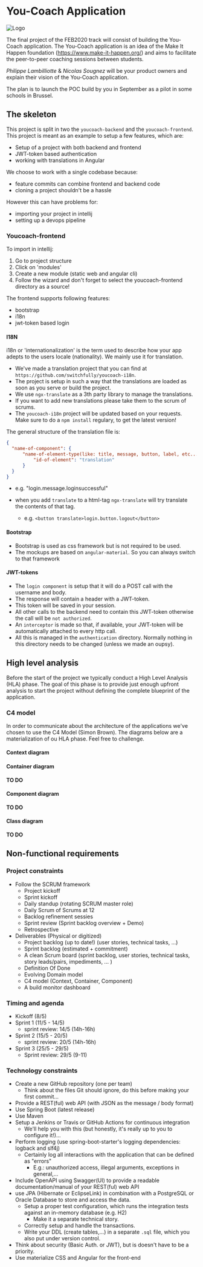 # You-Coach Application

![Logo](img/logo.png)

The final project of the FEB2020 track will consist of building the You-Coach application. 
The You-Coach application is an idea of the Make It Happen foundation (https://www.make-it-happen.org/) 
and aims to facilitate the peer-to-peer coaching sessions between students.

*Philippe Lambilliotte* & *Nicolas Sougnez* will be your product owners and explain their vision of the You-Coach application.

The plan is to launch the POC build by you in September as a pilot in some schools in Brussel.

## The skeleton

This project is split in two the `youcoach-backend` and the `youcoach-frontend`.
This project is meant as an example to setup a few features, which are:
- Setup of a project with both backend and frontend
- JWT-token based authentication
- working with translations in Angular

We choose to work with a single codebase because:
- feature commits can combine frontend and backend code
- cloning a project shouldn't be a hassle

However this can have problems for:
- importing your project in intellij
- setting up a devops pipeline

### Youcoach-frontend
To import in intellij:
1. Go to project structure
1. Click on 'modules'
1. Create a new module (static web and angular cli)
1. Follow the wizard and don't forget to select the youcoach-frontend directory as a source!

The frontend supports following features:
- bootstrap
- i18n
- jwt-token based login

#### I18N
i18n or 'internationalization' is the term used to describe how your app adepts to the users locale (nationality).
We mainly use it for translation.

- We've made a translation project that you can find at `https://github.com/switchfully/youcoach-i18n`.
- The project is setup in such a way that the translations are loaded as soon as you serve or build the project.
- We use `ngx-translate` as a 3th party library to manage the translations.
- If you want to add new translations please take them to the scrum of scrums.
- The `youcoach-i18n` project will be updated based on your requests. Make sure to do a `npm install` regulary, to get the latest version!

The general structure of the translation file is:
```json
{
  "name-of-component": {
      "name-of-element-type(like: title, message, button, label, etc...)": {
          "id-of-element": "translation" 
      }
  }
}
```
- e.g. "login.message.loginsuccessful" 

- when you add `translate` to a html-tag `ngx-translate` will try translate the contents of that tag.
    - e.g. `<button translate>login.button.logout</button>`

#### Bootstrap
- Bootstrap is used as css framework but is not required to be used.
- The mockups are based on `angular-material`. So you can always switch to that framework

#### JWT-tokens
- The `login component` is setup that it will do a POST call with the username and body.
- The response will contain a header with a JWT-token.
- This token will be saved in your session.
- All other calls to the backend need to contain this JWT-token otherwise the call will be `not authorized`.
- An `interceptor` is made so that, if available, your JWT-token will be automatically attached to every http call.
- All this is managed in the `authentication` directory. Normally nothing in this directory needs to be changed (unless we made an oupsy).

## High level analysis

Before the start of the project we typically conduct a High Level Analysis (HLA) phase. 
The goal of this phase is to provide just enough upfront analysis to start the project without defining the complete blueprint of the application.

### C4 model

In order to communicate about the architecture of the applications we've chosen to use the C4 Model (Simon Brown).
The diagrams below are a materialization of ou HLA phase. Feel free to challenge.

#### Context diagram

#### Container diagram

**TO DO**

#### Component diagram

**TO DO**

#### Class diagram

**TO DO**

## Non-functional requirements

### Project constraints

- Follow the SCRUM framework
    - Project kickoff
    - Sprint kickoff
    - Daily standup (rotating SCRUM master role)
    - Daily Scrum of Scrums at 12
    - Backlog refinement sessies 
    - Sprint review (Sprint backlog overview + Demo)
    - Retrospective 
- Deliverables (Physical or digitized)
    - Project backlog (up to date!) (user stories, technical tasks, ...)
    - Sprint backlog (estimated + commitment)
    - A clean Scrum board (sprint backlog, user stories, technical tasks, story leads/pairs, impediments, ... )
    - Definition Of Done
    - Evolving Domain model
    - C4 model (Context, Container, Component)
    - A build monitor dashboard
    
### Timing and agenda

- Kickoff (8/5)
- Sprint 1 (11/5 - 14/5)
    - sprint review: 14/5 (14h-16h)
- Sprint 2 (15/5 - 20/5)
    - sprint review: 20/5 (14h-16h)
- Sprint 3 (25/5 - 29/5)  
    - Sprint review: 29/5 (9-11)   

### Technology constraints

- Create a new GitHub repository (one per team)
    - Think about the files Git should ignore, do this before making your first commit...
- Provide a REST(ful) web API (with JSON as the message / body format)
- Use Spring Boot (latest release)
- Use Maven
- Setup a Jenkins or Travis or GitHub Actions for continuous integration
    - We'll help you with this (but honestly, it's really up to you to configure it!)...
- Perform logging (use spring-boot-starter's logging dependencies: logback and slf4j)
    - Certainly log all interactions with the application that can be defined as "errors"
        - E.g.: unauthorized access, illegal arguments, exceptions in general,...
- Include OpenAPI using Swagger(UI) to provide a readable documentation/manual of your REST(ful) web API
- use JPA (Hibernate or EclipseLink) in combination with a PostgreSQL or Oracle Database to store and access the data.
    - Setup a proper test configuration, which runs the integration tests against an in-memory database (e.g. H2)
        - Make it a separate technical story.
    - Correctly setup and handle the transactions.
    - Write your DDL (create tables,...) in a separate `.sql` file, which you also put under version control.
- Think about security (Basic Auth. or JWT), but is doesn't have to be a priority.
- Use materialize CSS and Angular for the front-end    


